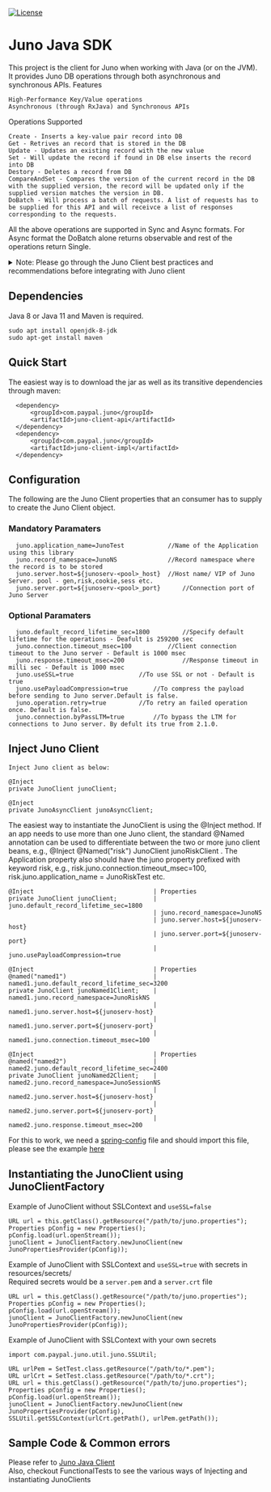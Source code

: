 [![License](https://img.shields.io/badge/License-Apache_2.0-blue.svg)](https://opensource.org/licenses/Apache-2.0)

# Juno Java SDK

This project is the client for Juno when working with Java (or on the JVM). It provides Juno DB operations through both asynchronous and synchronous APIs.
Features

    High-Performance Key/Value operations
    Asynchronous (through RxJava) and Synchronous APIs

Operations Supported

    Create - Inserts a key-value pair record into DB
    Get - Retrives an record that is stored in the DB 
    Update - Updates an existing record with the new value
    Set - Will update the record if found in DB else inserts the record into DB
    Destory - Deletes a record from DB
    CompareAndSet - Compares the version of the current record in the DB with the supplied version, the record will be updated only if the supplied version matches the version in DB.
    DoBatch - Will process a batch of requests. A list of requests has to be supplied for this API and will receivce a list of responses corresponding to the requests.
    
All the above operations are supported in Sync and Async formats. For Async format the DoBatch alone returns observable and rest of the operations return Single.

<details>
  <summary>Note: Please go through the Juno Client best practices and recommendations before integrating with Juno client</summary>

### Juno Client best practices and recommendations
Before integrating the Juno client please go over these best practices.

#### Concurrent updates on same record
Avoid updating the same record from different threads in the same instance or using different instances at the same time. This can cause a deadlock in Juno sever on certain conditions causing both the requests to fail with record locked error. If two or more Application instance trying to update the same record, one will succeed and other will fail with record locked error on steady state. Hence if an Application try to be conservative and update the same record with same data concurrently with multiple instances, do not retry the transaction as it will cause more record locked errors than success.

#### CompareAndSet API
The compareAndSet API should always be proceeded by a GET operation. The record context that has to be passed for a CompareAndSet has to be from the response of a Successful GET operation.

</details>

## Dependencies
Java 8 or Java 11 and Maven is required.

```shell
sudo apt install openjdk-8-jdk
sudo apt-get install maven
```

## Quick Start
The easiest way is to download the jar as well as its transitive dependencies through maven:
```
  <dependency>
      <groupId>com.paypal.juno</groupId>
      <artifactId>juno-client-api</artifactId>
  </dependency>
  <dependency>
      <groupId>com.paypal.juno</groupId>
      <artifactId>juno-client-impl</artifactId>
  </dependency>
```

## Configuration
The following are the Juno Client properties that an consumer has to supply to create the Juno Client object.
### Mandatory Paramaters
```
  juno.application_name=JunoTest          	//Name of the Application using this library
  juno.record_namespace=JunoNS            	//Record namespace where the record is to be stored
  juno.server.host=${junoserv-<pool>_host} 	//Host name/ VIP of Juno Server. pool - gen,risk,cookie,sess etc.
  juno.server.port=${junoserv-<pool>_port}     	//Connection port of Juno Server
```
### Optional Paramaters
```
  juno.default_record_lifetime_sec=1800         //Specify default lifetime for the operations - Deafult is 259200 sec
  juno.connection.timeout_msec=100         	//Client connection timeout to the Juno server - Default is 1000 msec
  juno.response.timeout_msec=200                //Response timeout in milli sec - Default is 1000 msec
  juno.useSSL=true			    	//To use SSL or not - Default is true
  juno.usePayloadCompression=true		//To compress the payload before sending to Juno server.Default is false.
  juno.operation.retry=true			//To retry an failed operation once. Default is false.
  juno.connection.byPassLTM=true		//To bypass the LTM for connections to Juno server. By defult its true from 2.1.0. 
```
## Inject Juno Client
```
Inject Juno client as below:

@Inject
private JunoClient junoClient;

@Inject
private JunoAsyncClient junoAsyncClient;
```
The easiest way to instantiate the JunoClient is using the @Inject method. If an app needs to use more than one Juno client, the standard @Named annotation can be used to differentiate between the two or more juno client beans, e.g., @Inject @Named("risk") JunoClient junoRiskClient . The Application property also should have the juno property prefixed with keyword risk, e.g., risk.juno.connection.timeout_msec=100, risk.juno.application_name = JunoRiskTest etc.

```agsl
@Inject                                 | Properties
private JunoClient junoClient;          | juno.default_record_lifetime_sec=1800
                                        | juno.record_namespace=JunoNS
                                        | juno.server.host=${junoserv-host}
                                        | juno.server.port=${junoserv-port}
                                        | juno.usePayloadCompression=true

@Inject                                 | Properties
@named("named1")                        | named1.juno.default_record_lifetime_sec=3200
private JunoClient junoNamed1Client;    | named1.juno.record_namespace=JunoRiskNS
                                        | named1.juno.server.host=${junoserv-host}
                                        | named1.juno.server.port=${junoserv-port}
                                        | named1.juno.connection.timeout_msec=100

@Inject                                 | Properties
@named("named2")                        | named2.juno.default_record_lifetime_sec=2400
private JunoClient junoNamed2Client;    | named2.juno.record_namespace=JunoSessionNS
                                        | named2.juno.server.host=${junoserv-host}
                                        | named2.juno.server.port=${junoserv-port}
                                        | named2.juno.response.timeout_msec=200
```
For this to work, we need a [spring-config](../examples/client/junoReferenceApp/junoreferenceAppService/src/main/resources/spring-client.xml) file and should import this file, please see the example [here](../examples/client/junoReferenceApp/junoreferenceAppService/src/main/java/com/juno/samples/JunoApplication.java)


## Instantiating the JunoClient using JunoClientFactory
Example of JunoClient without SSLContext and `useSSL=false`
```
URL url = this.getClass().getResource("/path/to/juno.properties");
Properties pConfig = new Properties();
pConfig.load(url.openStream());
junoClient = JunoClientFactory.newJunoClient(new JunoPropertiesProvider(pConfig));
```

Example of JunoClient with SSLContext and `useSSL=true` with secrets in resources/secrets/
<br>Required secrets would be a `server.pem` and a `server.crt` file
```
URL url = this.getClass().getResource("/path/to/juno.properties");
Properties pConfig = new Properties();
pConfig.load(url.openStream());
junoClient = JunoClientFactory.newJunoClient(new JunoPropertiesProvider(pConfig));
```

Example of JunoClient with SSLContext with your own secrets
```
import com.paypal.juno.util.juno.SSLUtil;

URL urlPem = SetTest.class.getResource("/path/to/*.pem");
URL urlCrt = SetTest.class.getResource("/path/to/*.crt");
URL url = this.getClass().getResource("/path/to/juno.properties");
Properties pConfig = new Properties();
pConfig.load(url.openStream());
junoClient = JunoClientFactory.newJunoClient(new JunoPropertiesProvider(pConfig), SSLUtil.getSSLContext(urlCrt.getPath(), urlPem.getPath());
```

## Sample Code & Common errors

Please refer to [Juno Java Client](JunoJavaClient.md)\
Also, checkout FunctionalTests to see the various ways of Injecting and instantiating JunoClients
